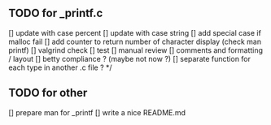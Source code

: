 ## TODO for _printf.c

  [] update with case percent 
  [] update with case string
  [] add special case if malloc fail
  [] add counter to return number of character display (check man printf)
  [] valgrind check
  [] test
  [] manual review
  [] comments and formatting / layout
  [] betty compliance ? (maybe not now ?)
  [] separate function for each type in another .c file ? */

## TODO for other

  [] prepare man for _printf
  [] write a nice README.md
